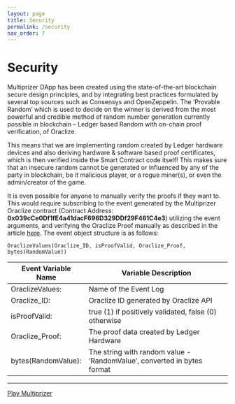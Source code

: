 ```yaml
---
layout: page
title: Security
permalink: /security
nav_order: 7
---
```


# Security

Multiprizer DApp has been created using the state-of-the-art blockchain secure design principles, and by integrating best practices formulated by several top sources such as Consensys and OpenZeppelin. The ‘Provable Random’ which is used to decide on the winner is derived from the most powerful and credible method of random number generation currently possible in blockchain – Ledger based Random with on-chain proof verification, of Oraclize.

This means that we are implementing random created by Ledger hardware devices and also deriving hardware & software based proof certificates, which is then verified inside the Smart Contract code itself! This makes sure that an insecure random cannot be generated or influenced by any of the party in blockchain, be it malicious player, or a rogue miner(s), or even the admin/creator of the game. 

It is even possible for anyone to manually verify the proofs if they want to. This would require subscribing to the event generated by the Multiprizer Oraclize contract (Contract Address: **0x039cCe0Df1fE4a41dacF696D329DDf29F461C4e3**) utilizing the event arguments, and verifying the Oraclize Proof manually as described in the article [here](https://docs.oraclize.it/#security-deepdive-authenticity-proofs-types). The event object structure is as follows:

`OraclizeValues(Oraclize_ID, isProofValid, Oraclize_Proof, bytes(RandomValue))`

| Event   Variable Name | Variable Description                                                      |
|-----------------------|---------------------------------------------------------------------------|
| OraclizeValues:       | Name of the Event Log                                                     |
| Oraclize_ID:          | Oraclize ID generated by Oraclize API                                     |
| isProofValid:         | true (1) if positively validated, false (0) otherwise                     |
| Oraclize_Proof:       | The proof data created by Ledger Hardware                                 |
| bytes(RandomValue):   | The string with random value - ‘RandomValue’, converted in   bytes format |





---
[Play Multiprizer](https://multiprizer.io)

